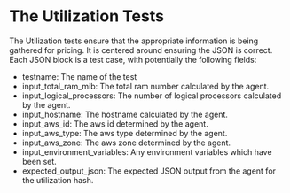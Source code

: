 # The Utilization Tests

The Utilization tests ensure that the appropriate information is being gathered for pricing. It is centered around ensuring the JSON is correct. Each JSON block is a test case, with potentially the following fields:

  - testname: The name of the test
  - input_total_ram_mib: The total ram number calculated by the agent.
  - input_logical_processors: The number of logical processors calculated by the agent.
  - input_hostname: The hostname calculated by the agent.
  - input_aws_id: The aws id determined by the agent.
  - input_aws_type: The aws type determined by the agent.
  - input_aws_zone: The aws zone determined by the agent.
  - input_environment_variables: Any environment variables which have been set.
  - expected_output_json: The expected JSON output from the agent for the utilization hash.
